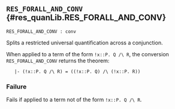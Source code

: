 ## `RES_FORALL_AND_CONV` {#res_quanLib.RES_FORALL_AND_CONV}


```
RES_FORALL_AND_CONV : conv
```



Splits a restricted universal quantification across a conjunction.


When applied to a term of the form `!x::P. Q /\ R`, the conversion
`RES_FORALL_AND_CONV` returns the theorem:
    
       |- (!x::P. Q /\ R) = ((!x::P. Q) /\ (!x::P. R))
    

### Failure

Fails if applied to a term not of the form `!x::P. Q /\ R`.
